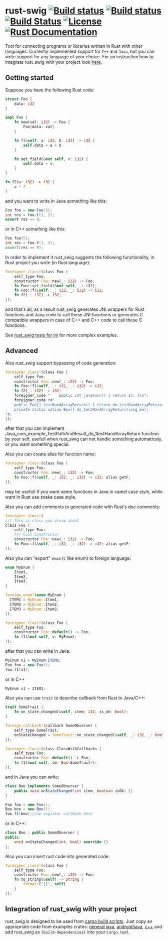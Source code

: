 # rust-swig [![Build status](https://travis-ci.org/Dushistov/rust_swig.svg?branch=master)](https://travis-ci.org/Dushistov/rust_swig) [![Build status](https://ci.appveyor.com/api/projects/status/db4rs7f96iba4bt8/branch/master?svg=true)](https://ci.appveyor.com/project/Dushistov/rust-swig/branch/master) [![Build Status](https://dev.azure.com/dushistov/rust_swig/_apis/build/status/Dushistov.rust_swig?branchName=master)](https://dev.azure.com/dushistov/rust_swig/_build/latest?definitionId=2&branchName=master) [![License](https://img.shields.io/badge/license-BSD-green.svg)](https://github.com/Dushistov/rust_swig/blob/master/LICENSE) [![Rust Documentation](https://img.shields.io/badge/api-rustdoc-blue.svg)](https://docs.rs/rust_swig)

Tool for connecting programs or libraries written in Rust with other languages.
Currently implemented support for `C++` and `Java`, but you can write support
for any language of your choice. For an instruction how to integrate rust_swig with your
project look [here](#integration-of-rust_swig-with-your-project).


## Getting started

Suppose you have the following Rust code:
```rust
struct Foo {
    data: i32
}

impl Foo {
    fn new(val: i32) -> Foo {
        Foo{data: val}
    }

    fn f(&self, a: i32, b: i32) -> i32 {
        self.data + a + b
    }

    fn set_field(&mut self, v: i32) {
        self.data = v;
    }
}

fn f2(a: i32) -> i32 {
    a * 2
}
```

and you want to write in Java something like this:

```Java
Foo foo = new Foo(5);
int res = foo.f(1, 2);
assert res == 8;
```
or in C++ something like this:

```C++
Foo foo(5);
int res = foo.f(1, 2);
assert(res == 8);
```

In order to implement it rust_swig suggests the following functionality,
in Rust project you write (in Rust language):

```rust
foreigner_class!(class Foo {
    self_type Foo;
    constructor Foo::new(_: i32) -> Foo;
    fn Foo::set_field(&mut self, _: i32);
    fn Foo::f(&self, _: i32, _: i32) -> i32;
    fn f2(_: i32) -> i32;
});
```

and that's all, as a result rust_swig generates JNI wrappers for Rust functions
and Java code to call these JNI functions
or generates C compatible wrappers in case of C++ and
C++ code to call these C functions.

See [rust_swig tests for jni](https://github.com/Dushistov/rust_swig/tree/master/jni_tests) for more complex examples.

## Advanced
Also rust_swig support bypassing of code generation:

```rust
foreigner_class!(class Foo {
    self_type Foo;
    constructor Foo::new(_: i32) -> Foo;
    fn Foo::f(&self, _: i32, _: i32) -> i32;
    fn f2(_: i32) -> i32;
    foreigner_code "    public int javaFunc() { return 17; }\n";
    foreigner_code r#"
    public Foo[] testHandArrayReturn() { return do_testHandArrayReturn(this.mNativeObj); }
    private static native Boo[] do_testHandArrayReturn(long me);
"#;
});
```

after that you can implement Java_com_example_TestPathAndResult_do_1testHandArrayReturn
function by your self, usefull when rust_swig can not handle something automaticaly,
or you want something special.

Also you can create alias for function name:

```rust
foreigner_class!(class Foo {
    self_type Foo;
    constructor Foo::new(_: i32) -> Foo;
    fn Foo::f(&self, _: i32, _: i32) -> i32; alias getF;
});
```

may be usefull if you want name functions in Java in camel case style,
while want in Rust use snake case style.

Also you can add comments to generated code with Rust's doc comments:

```rust
foreigner_class!(
/// This is class you dream about
class Foo {
    self_type Foo;
    /// Cool constructor
    constructor Foo::new(_: i32) -> Foo;
    fn Foo::f(&self, _: i32, _: i32) -> i32; alias getF;
});
```

Also you can "export" `enum` (`C` like enum) to foreign language:

```rust
enum MyEnum {
    Item1,
    Item2,
    Item3,
}

foreign_enum!(enum MyEnum {
  ITEM1 = MyEnum::Item1,
  ITEM2 = MyEnum::Item2,
  ITEM3 = MyEnum::Item3,
});

foreigner_class!(class Foo {
    self_type Foo;
    constructor Foo::default() -> Foo;
    fn f1(&mut self, v: MyEnum);
});
```

after that you can write in Java:

```Java
MyEnum v1 = MyEnum.ITEM1;
Foo foo = new Foo();
foo.f1(v1);
```

or in C++
```C++
MyEnum v1 = ITEM1;
```

Also you can use `trait` to describe callback from Rust to Java/C++:

```rust
trait SomeTrait {
    fn on_state_changed(&self, item: i32, is_ok: bool);
}

foreign_callback!(callback SomeObserver {
    self_type SomeTrait;
    onStateChanged = SomeTrait::on_state_changed(&self, _: i32, _: bool);
});

foreigner_class!(class ClassWithCallbacks {
    self_type Foo;
    constructor Foo::default() -> Foo;
    fn f1(&mut self, cb: Box<SomeTrait>);
});
```

and in Java you can write:

```Java
class Boo implements SomeObserver {
    public void onStateChanged(int item, boolean isOk) {}
}

Foo foo = new Foo();
Boo boo = new Boo();
foo.f1(boo);//we register callback here
```

or in C++:

```C++
class Boo : public SomeObserver {
public:
    void onStateChanged(int, bool) override {}
};
```

Also you can insert rust code into generated code:

```rust
foreigner_class!(class Foo {
    self_type Foo;
    constructor Foo::new(_: i32) -> Foo;
	fn to_string(&self) -> String {
        format!("{}", self)
    }
});
```

## Integration of rust_swig with your project

rust_swig is designed to be used from [cargo build scripts](https://doc.rust-lang.org/cargo/reference/build-scripts.html).
Just copy an appropriate code from examples crates: [general java](https://github.com/Dushistov/rust_swig/tree/master/jni_tests),
[android/java](https://github.com/Dushistov/rust_swig/tree/master/android-example), [c++](https://github.com/Dushistov/rust_swig/tree/master/c%2B%2B_tests) and add rust_swig as `[build-dependencies]` into your `Cargo.toml`.
